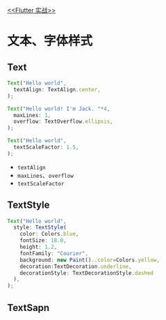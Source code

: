 [<<Flutter 实战>>](https://book.flutterchina.club)

# 文本、字体样式

## Text
```js
Text("Hello world",
  textAlign: TextAlign.center,
);

Text("Hello world! I'm Jack. "*4,
  maxLines: 1,
  overflow: TextOverflow.ellipsis,
);

Text("Hello world",
  textScaleFactor: 1.5,
);
```
- `textAlign`
- `maxLines`、`overflow`
- `textScaleFactor`

## TextStyle
```js
Text("Hello world",
  style: TextStyle(
    color: Colors.blue,
    fontSize: 18.0,
    height: 1.2,  
    fontFamily: "Courier",
    background: new Paint()..color=Colors.yellow,
    decoration:TextDecoration.underline,
    decorationStyle: TextDecorationStyle.dashed
  ),
);
```
## TextSapn

